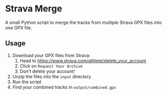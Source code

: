 # Strava Merge

A small Python script to merge the tracks from multiple Strava GPX files into one GPX file.

## Usage

1. Download your GPX files from Strava:
   1. Head to <https://www.strava.com/athlete/delete_your_account>
   2. Click on `Request Your Archive`
   3. Don't delete your account!
2. Unzip the files into the `input` directory
3. Run the script
4. Find your combined tracks in `output/combined.gpx`
